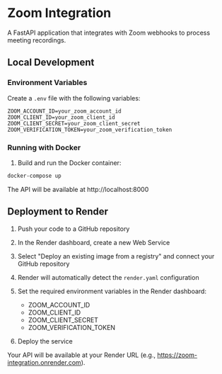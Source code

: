 # Zoom Integration

A FastAPI application that integrates with Zoom webhooks to process meeting recordings.

## Local Development

### Environment Variables

Create a `.env` file with the following variables:

```
ZOOM_ACCOUNT_ID=your_zoom_account_id
ZOOM_CLIENT_ID=your_zoom_client_id
ZOOM_CLIENT_SECRET=your_zoom_client_secret
ZOOM_VERIFICATION_TOKEN=your_zoom_verification_token
```

### Running with Docker

1. Build and run the Docker container:

```bash
docker-compose up
```

The API will be available at http://localhost:8000

## Deployment to Render

1. Push your code to a GitHub repository

2. In the Render dashboard, create a new Web Service

3. Select "Deploy an existing image from a registry" and connect your GitHub repository

4. Render will automatically detect the `render.yaml` configuration

5. Set the required environment variables in the Render dashboard:
   - ZOOM_ACCOUNT_ID
   - ZOOM_CLIENT_ID
   - ZOOM_CLIENT_SECRET
   - ZOOM_VERIFICATION_TOKEN

6. Deploy the service

Your API will be available at your Render URL (e.g., https://zoom-integration.onrender.com).